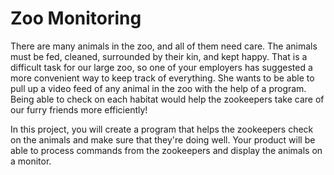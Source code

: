 # Zoo Monitoring
There are many animals in the zoo, and all of them need care. The animals must be fed, cleaned, surrounded by their kin, and kept happy. 
That is a difficult task for our large zoo, so one of your employers has suggested a more convenient way to keep track of everything. 
She wants to be able to pull up a video feed of any animal in the zoo with the help of a program. Being able to check on each habitat would help the zookeepers take care
of our furry friends more efficiently!

In this project, you will create a program that helps the zookeepers check on the animals
and make sure that they're doing well. Your product will be able to process commands from the zookeepers and display the animals on a monitor.
